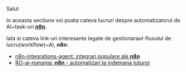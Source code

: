 Salut

In aceasta sectiune voi poata cateva lucruri despre automatizatorul de AI~task-uri [**n8n**](https://n8n.io/?ps_partner_key=ZWFiZDIyYjkwZTFl&ps_xid=gqAcG3dsMnmZnm&gsxid=gqAcG3dsMnmZnm&gspk=ZWFiZDIyYjkwZTFl&gad_source=1).

Iata si cateva link-uri interesante legate de gestionaraul-fluxului de lucru(workflow)~AI, **n8n**:

 - [n8n-integrations-agent: integrari populare ale **n8n**](https://n8n.io/integrations/agent/)
 - [RO-ai-romania: **n8n** - automatizari la indemana tuturor](https://ai-romania.ro/n8n-automatizari-la-indemana-tuturor/)
